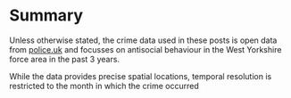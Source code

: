 # Summary

Unless otherwise stated, the crime data used in these posts is open data from [police.uk](https://data.police.uk)
and focusses on antisocial behaviour in the West Yorkshire force area in the past 3 years.

While the data provides precise spatial locations, temporal resolution is restricted to the month in which the crime
occurred